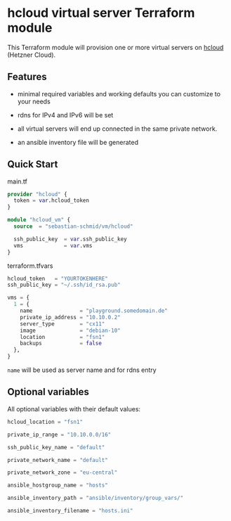 # hcloud virtual server Terraform module

This Terraform module will provision one or more virtual servers on [hcloud](https://www.hetzner.com/de/cloud) (Hetzner Cloud).

## Features

- minimal required variables and working defaults you can customize to your needs

- rdns for IPv4 and IPv6 will be set

- all virtual servers will end up connected in the same private network.

- an ansible inventory file will be generated

## Quick Start

main.tf

```terraform
provider "hcloud" {
  token = var.hcloud_token
}

module "hcloud_vm" {
  source  = "sebastian-schmid/vm/hcloud"

  ssh_public_key  = var.ssh_public_key
  vms             = var.vms
}
```

terraform.tfvars

```terraform
hcloud_token   = "YOURTOKENHERE"
ssh_public_key = "~/.ssh/id_rsa.pub"

vms = {
  1 = {
    name               = "playground.somedomain.de"
    private_ip_address = "10.10.0.2"
    server_type        = "cx11"
    image              = "debian-10"
    location           = "fsn1"
    backups            = false
  },
}
```

`name` will be used as server name and for rdns entry

## Optional variables

All optional variables with their default values:

```terraform
hcloud_location = "fsn1"

private_ip_range = "10.10.0.0/16"

ssh_public_key_name = "default"

private_network_name = "default"

private_network_zone = "eu-central"

ansible_hostgroup_name = "hosts"

ansible_inventory_path = "ansible/inventory/group_vars/"

ansible_inventory_filename = "hosts.ini"
```
